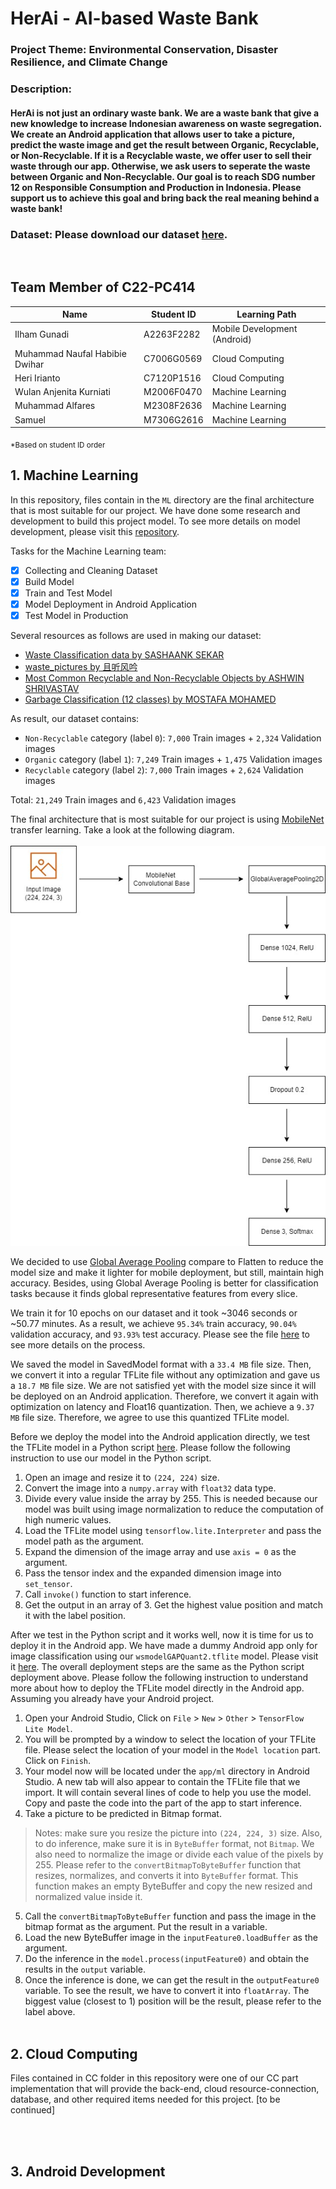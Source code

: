 # HerAi - AI-based Waste Bank

### Project Theme: Environmental Conservation, Disaster Resilience, and Climate Change

### Description:
#### HerAi is not just an ordinary waste bank. We are a waste bank that give a new knowledge to increase Indonesian awareness on waste segregation. We create an Android application that allows user to take a picture, predict the waste image and get the result between Organic, Recyclable, or Non-Recyclable. If it is a Recyclable waste, we offer user to sell their waste through our app. Otherwise, we ask users to seperate the waste between Organic and Non-Recyclable. Our goal is to reach SDG number 12 on Responsible Consumption and Production in Indonesia. Please support us to achieve this goal and bring back the real meaning behind a waste bank!

### Dataset: Please download our dataset [here](https://drive.google.com/file/d/1EiD0SNOjb9N-5J1-tTOY57jL52MWw2B1/view?usp=sharing). 

<br />

## Team Member of C22-PC414

| Name                           | Student ID | Learning Path                |
|--------------------------------|------------|------------------------------|
| Ilham Gunadi                   | A2263F2282 | Mobile Development (Android) |
| Muhammad Naufal Habibie Dwihar | C7006G0569 | Cloud Computing              |
| Heri Irianto                   | C7120P1516 | Cloud Computing              |
| Wulan Anjenita Kurniati        | M2006F0470 | Machine Learning             |
| Muhammad Alfares               | M2308F2636 | Machine Learning             |
| Samuel                         | M7306G2616 | Machine Learning             |

<sub>*Based on student ID order</sub>
<br />

## 1. Machine Learning
In this repository, files contain in the `ML` directory are the final architecture that is most suitable for our project. We have done some research and development to build this project model. To see more details on model development, please visit this [repository](https://github.com/samleonnn/HerAi-Model-Development).

Tasks for the Machine Learning team:
- [x] Collecting and Cleaning Dataset
- [x] Build Model
- [x] Train and Test Model
- [x] Model Deployment in Android Application
- [x] Test Model in Production

Several resources as follows are used in making our dataset:
- [Waste Classification data by SASHAANK SEKAR](https://www.kaggle.com/datasets/techsash/waste-classification-data)
- [waste_pictures by 且听风吟](https://www.kaggle.com/datasets/wangziang/waste-pictures)
- [Most Common Recyclable and Non-Recyclable Objects by ASHWIN SHRIVASTAV](https://www.kaggle.com/datasets/ashwinshrivastav/most-common-recyclable-and-nonrecyclable-objects)
- [Garbage Classification (12 classes) by MOSTAFA MOHAMED](https://www.kaggle.com/datasets/mostafaabla/garbage-classification?select=garbage_classification)

As result, our dataset contains:
- `Non-Recyclable` category (label `0`): `7,000` Train images + `2,324` Validation images
- `Organic` category (label `1`): `7,249` Train images + `1,475` Validation images
- `Recyclable` category (label `2`): `7,000` Train images + `2,624` Validation images

Total: `21,249` Train images and `6,423` Validation images

The final architecture that is most suitable for our project is using [MobileNet](https://arxiv.org/pdf/1704.04861.pdf) transfer learning. Take a look at the following diagram.
<br /><br />
![Machine Learning Architecture Diagram](https://github.com/heriirianto/Capstone-Project-Bangkit2022/blob/main/ML/diagram.jpg?raw=true)

We decided to use [Global Average Pooling](https://github.com/christianversloot/machine-learning-articles/blob/main/what-are-max-pooling-average-pooling-global-max-pooling-and-global-average-pooling.md#global-average-pooling) compare to Flatten to reduce the model size and make it lighter for mobile deployment, but still, maintain high accuracy. Besides, using Global Average Pooling is better for classification tasks because it finds global representative features from every slice.

We train it for 10 epochs on our dataset and it took ~3046 seconds or ~50.77 minutes. As a result, we achieve `95.34%` train accuracy, `90.04%` validation accuracy, and `93.93%` test accuracy. Please see the file [here](https://github.com/heriirianto/Capstone-Project-Bangkit2022/blob/main/ML/HerAi%20Waste%20Segregation%20Model%20Development.ipynb) to see more details on the process.

We saved the model in SavedModel format with a `33.4 MB` file size. Then, we convert it into a regular TFLite file without any optimization and gave us a `18.7 MB` file size. We are not satisfied yet with the model size since it will be deployed on an Android application. Therefore, we convert it again with optimization on latency and Float16 quantization. Then, we achieve a `9.37 MB` file size. Therefore, we agree to use this quantized TFLite model.

Before we deploy the model into the Android application directly, we test the TFLite model in a Python script [here](https://github.com/heriirianto/Capstone-Project-Bangkit2022/blob/main/ML/testTFLite.py). Please follow the following instruction to use our model in the Python script.
1. Open an image and resize it to `(224, 224)` size.
2. Convert the image into a `numpy.array` with `float32` data type.
3. Divide every value inside the array by 255. This is needed because our model was built using image normalization to reduce the computation of high numeric values.
4. Load the TFLite model using `tensorflow.lite.Interpreter` and pass the model path as the argument.
5. Expand the dimension of the image array and use `axis = 0` as the argument.
6. Pass the tensor index and the expanded dimension image into `set_tensor`.
7. Call `invoke()` function to start inference.
8. Get the output in an array of 3. Get the highest value position and match it with the label position.

After we test in the Python script and it works well, now it is time for us to deploy it in the Android app. We have made a dummy Android app only for image classification using our `wsmodelGAPQuant2.tflite` model. Please visit it [here](https://github.com/heriirianto/Capstone-Project-Bangkit2022/tree/main/ML/WasteSegregation2). The overall deployment steps are the same as the Python script deployment above. Please follow the following instruction to understand more about how to deploy the TFLite model directly in the Android app. Assuming you already have your Android project.
1. Open your Android Studio, Click on `File` > `New` > `Other` > `TensorFlow Lite Model`.
2. You will be prompted by a window to select the location of your TFLite file. Please select the location of your model in the `Model location` part. Click on `Finish`.
3. Your model now will be located under the `app/ml` directory in Android Studio. A new tab will also appear to contain the TFLite file that we import. It will contain several lines of code to help you use the model. Copy and paste the code into the part of the app to start inference.
4. Take a picture to be predicted in Bitmap format. 
> Notes: make sure you resize the picture into `(224, 224, 3)` size. Also, to do inference, make sure it is in `ByteBuffer` format, not `Bitmap`. We also need to normalize the image or divide each value of the pixels by 255. Please refer to the `convertBitmapToByteBuffer` function that resizes, normalizes, and converts it into `ByteBuffer` format. This function makes an empty ByteBuffer and copy the new resized and normalized value inside it.
5. Call the `convertBitmapToByteBuffer` function and pass the image in the bitmap format as the argument. Put the result in a variable.
6. Load the new ByteBuffer image in the `inputFeature0.loadBuffer` as the argument.
7. Do the inference in the `model.process(inputFeature0)` and obtain the results in the `output` variable.
8. Once the inference is done, we can get the result in the `outputFeature0` variable. To see the result, we have to convert it into `floatArray`. The biggest value (closest to 1) position will be the result, please refer to the label above.
<br /><br />


## 2. Cloud Computing

Files contained in CC folder in this repository were one of our CC part implementation that will provide the back-end, cloud resource-connection, database, and other required items needed for this project. [to be continued]

<br /><br />


## 3. Android Development

<br /><br />
